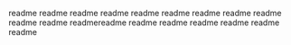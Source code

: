 readme readme readme readme readme readme readme readme readme readme readme readmereadme readme readme readme readme readme readme
